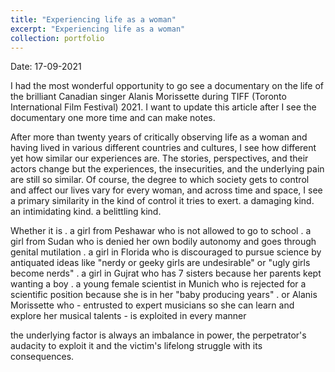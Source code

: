 ```yaml
---
title: "Experiencing life as a woman"
excerpt: "Experiencing life as a woman"
collection: portfolio
---
```


Date: 17-09-2021

I had the most wonderful opportunity to go see a documentary on the life of the brilliant Canadian singer Alanis Morissette during TIFF (Toronto International Film Festival) 2021. I want to update this article after I see the documentary one more time and can make notes. 

After more than twenty years of critically observing life as a woman and having lived in various different countries and cultures, I see how different yet how similar our experiences are. The stories, perspectives, and their actors change but the experiences, the insecurities, and the underlying pain are still so similar. Of course, the degree to which society gets to control and affect our lives vary for every woman, and across time and space, I see a primary similarity in the kind of control it tries to exert. a damaging kind. an intimidating kind. a belittling kind. 

Whether it is
. a girl from Peshawar who is not allowed to go to school
. a girl from Sudan who is denied her own bodily autonomy and goes through genital mutilation
. a girl in Florida who is discouraged to pursue science by antiquated ideas like "nerdy or geeky girls are undesirable" or "ugly girls become nerds"
. a girl in Gujrat who has 7 sisters because her parents kept wanting a boy
. a young female scientist in Munich who is rejected for a scientific position because she is in her "baby producing years"
. or Alanis Morissette who - entrusted to expert musicians so she can learn and explore her musical talents - is exploited in every manner

the underlying factor is always an imbalance in power, the perpetrator's audacity to exploit it and the victim's lifelong struggle with its consequences. 
